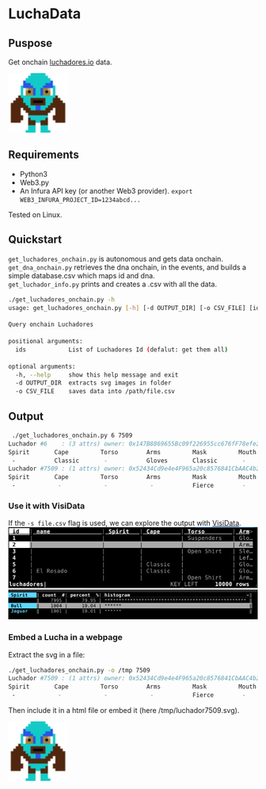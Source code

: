 # LuchaData

## Puspose
Get onchain [luchadores.io](https://luchadores.io/) data.

<img src="./luchador7509.svg" width="120" />

## Requirements
* Python3
* Web3.py
* An Infura API key (or another Web3 provider). `export WEB3_INFURA_PROJECT_ID=1234abcd...`

Tested on Linux.

## Quickstart
`get_luchadores_onchain.py` is autonomous and gets data onchain.  
`get_dna_onchain.py` retrieves the dna onchain, in the events, and builds a simple database.csv which maps id and dna.  
`get_luchador_info.py` prints and creates a .csv with all the data.  

```bash
./get_luchadores_onchain.py -h                                       
usage: get_luchadores_onchain.py [-h] [-d OUTPUT_DIR] [-o CSV_FILE] [ids [ids ...]]

Query onchain Luchadores

positional arguments:
  ids            List of Luchadores Id (defalut: get them all)

optional arguments:
  -h, --help     show this help message and exit
  -d OUTPUT_DIR  extracts svg images in folder
  -o CSV_FILE    saves data into /path/file.csv

``` 

## Output
```bash
 ./get_luchadores_onchain.py 6 7509 
Luchador #6    : (3 attrs) owner: 0x147B8869655Bc09f226955cc676fF78efe240cA8  -~-~-===( El Rosado )===-~-~-
Spirit       Cape         Torso        Arms         Mask         Mouth        Bottoms      Boots       
 -           Classic       -           Gloves       Classic       -            -            -           
Luchador #7509 : (1 attrs) owner: 0x52434Cd9e4e4F965a20c8576841CbAAC4b2bA30e  
Spirit       Cape         Torso        Arms         Mask         Mouth        Bottoms      Boots       
 -            -            -            -           Fierce        -            -            -
```

### Use it with VisiData
If the `-s file.csv` flag is used, we can explore the output with [VisiData](https://www.visidata.org/).  
![](./screenshot_vd_01.png)  
![](./screenshot_vd_02.png)

### Embed a Lucha in a webpage
Extract the svg in a file:
```bash
./get_luchadores_onchain.py -o /tmp 7509
Luchador #7509 : (1 attrs) owner: 0x52434Cd9e4e4F965a20c8576841CbAAC4b2bA30e /tmp/luchador7509.svg 
Spirit       Cape         Torso        Arms         Mask         Mouth        Bottoms      Boots       
 -            -            -            -           Fierce        -            -            -
```

Then include it in a html file or embed it (here /tmp/luchador7509.svg).

<img src="./luchador7509.svg" width="120" />
